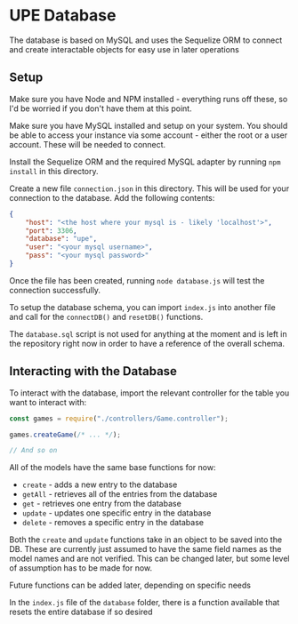 # UPE Database

The database is based on MySQL and uses the Sequelize ORM to connect and create interactable objects for easy use in later operations

## Setup

Make sure you have Node and NPM installed - everything runs off these, so I'd be worried if you don't have them at this point.

Make sure you have MySQL installed and setup on your system. You should be able to access your instance via some account - either the root or a user account. These will be needed to connect.

Install the Sequelize ORM and the required MySQL adapter by running `npm install` in this directory.

Create a new file `connection.json` in this directory. This will be used for your connection to the database. Add the following contents:
```json
{
    "host": "<the host where your mysql is - likely 'localhost'>",
    "port": 3306,
    "database": "upe",
    "user": "<your mysql username>",
    "pass": "<your mysql password>"
}
```

Once the file has been created, running `node database.js` will test the connection successfully.

To setup the database schema, you can import `index.js` into another file and call for the `connectDB()` and `resetDB()` functions. 

The `database.sql` script is not used for anything at the moment and is left in the repository right now in order to have a reference of the overall schema.

## Interacting with the Database

To interact with the database, import the relevant controller for the table you want to interact with:
```js
const games = require("./controllers/Game.controller");

games.createGame(/* ... */);

// And so on
```

All of the models have the same base functions for now:
- `create` - adds a new entry to the database
- `getAll` - retrieves all of the entries from the database
- `get` - retrieves one entry from the database
- `update` - updates one specific entry in the database
- `delete` - removes a specific entry in the database

Both the `create` and `update` functions take in an object to be saved into the DB. These are currently just assumed to have the same field names as the model names and are not verified. This can be changed later, but some level of assumption has to be made for now.

Future functions can be added later, depending on specific needs

In the `index.js` file of the `database` folder, there is a function available that resets the entire database if so desired
